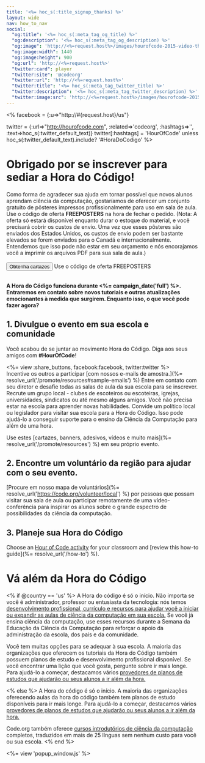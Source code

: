 ```yaml
---
title: '<%= hoc_s(:title_signup_thanks) %>'
layout: wide
nav: how_to_nav
social:
  "og:title": '<%= hoc_s(:meta_tag_og_title) %>'
  "og:description": '<%= hoc_s(:meta_tag_og_description) %>'
  "og:image": 'http://<%=request.host%>/images/hourofcode-2015-video-thumbnail.png'
  "og:image:width": 1440
  "og:image:height": 900
  "og:url": 'http://<%=request.host%>'
  "twitter:card": player
  "twitter:site": '@codeorg'
  "twitter:url": 'http://<%=request.host%>'
  "twitter:title": '<%= hoc_s(:meta_tag_twitter_title) %>'
  "twitter:description": '<%= hoc_s(:meta_tag_twitter_description) %>'
  "twitter:image:src": 'http://<%=request.host%>/images/hourofcode-2015-video-thumbnail.png'
---
```

<% facebook = {:u=>"http://#{request.host}/us"}

twitter = {:url=>"http://hourofcode.com", :related=>'codeorg', :hashtags=>'', :text=>hoc_s(:twitter_default_text)} twitter[:hashtags] = 'HourOfCode' unless hoc_s(:twitter_default_text).include? '#HoraDoCodigo' %>

# Obrigado por se inscrever para sediar a Hora do Código!

Como forma de agradecer sua ajuda em tornar possível que novos alunos aprendam ciência da computação, gostaríamos de oferecer um conjunto gratuito de pôsteres impressos profissionalmente para uso em sala de aula. Use o código de oferta **FREEPOSTERS** na hora de fechar o pedido. (Nota: A oferta só estará disponível enquanto durar o estoque do material, e você precisará cobrir os custos de envio. Uma vez que esses pôsteres são enviados dos Estados Unidos, os custos de envio podem ser bastante elevados se forem enviados para o Canadá e internacionalmente. Entendemos que isso pode não estar em seu orçamento e nós encorajamos você a imprimir os arquivos PDF para sua sala de aula.)  
<br /> [<button>Obtenha cartazes</button>](https://store.code.org/products/code-org-posters-set-of-12) Use o código de oferta FREEPOSTERS</p> 

<br /> **A Hora do Código funciona durante <%= campaign_date('full') %>. Entraremos em contato sobre novos tutoriais e outras atualizações emocionantes à medida que surgirem. Enquanto isso, o que você pode fazer agora?**

## 1. Divulgue o evento em sua escola e comunidade

Você acabou de se juntar ao movimento Hora do Código. Diga aos seus amigos com **#HourOfCode**!

<%= view :share_buttons, facebook:facebook, twitter:twitter %> <br /> Incentive os outros a participar [com nossos e-mails de amostra.](%= resolve_url('/promote/resources#sample-emails') %) Entre em contato com seu diretor e desafie todas as salas de aula da sua escola para se inscrever. Recrute um grupo local - clubes de escoteiros ou escoteiras, igrejas, universidades, sindicatos ou até mesmo alguns amigos. Você não precisa estar na escola para aprender novas habilidades. Convide um político local ou legislador para visitar sua escola para a Hora do Código. Isso pode ajudá-lo a conseguir suporte para o ensino da Ciência da Computação para além de uma hora.

Use estes [cartazes, banners, adesivos, vídeos e muito mais](%= resolve_url('/promote/resources') %) em seu próprio evento.

## 2. Encontre um voluntário da região para ajudar com o seu evento.

[Procure em nosso mapa de voluntários](%= resolve_url('https://code.org/volunteer/local') %) por pessoas que possam visitar sua sala de aula ou participar remotamente de uma vídeo-conferência para inspirar os alunos sobre o grande espectro de possibilidades da ciência da computação.

## 3. Planeje sua Hora do Código

Choose an [Hour of Code activity](https://hourofcode.com/learn) for your classroom and [review this how-to guide](%= resolve_url('/how-to') %).

# Vá além da Hora do Código

<% if @country == 'us' %> A Hora do código é só o início. Não importa se você é administrador, professor ou entusiasta da tecnologia: nós temos [desenvolvimento profissional, currículo e recursos para ajudar você a iniciar ou expandir as aulas de ciência da computação em sua escola.](https://code.org/yourschool) Se você já ensina ciência da computação, use esses recursos durante a Semana da Educação da Ciência da Computação para reforçar o apoio da administração da escola, dos pais e da comunidade.

Você tem muitas opções para se adequar à sua escola. A maioria das organizações que oferecem os tutoriais da Hora do Código também possuem planos de estudo e desenvolvimento profissional disponível. Se você encontrar uma lição que você gosta, pergunte sobre ir mais longe. Para ajudá-lo a começar, destacamos vários [provedores de planos de estudos que ajudarão ou seus alunos a ir além da hora.](https://hourofcode.com/beyond)

<% else %> A Hora do código é só o início. A maioria das organizações oferecendo aulas da hora do código também tem planos de estudo disponíveis para ir mais longe. Para ajudá-lo a começar, destacamos vários [provedores de planos de estudos que ajudarão ou seus alunos a ir além da hora.](https://hourofcode.com/beyond)

Code.org também oferece [cursos introdutórios de ciência da computação](https://code.org/educate/curriculum/cs-fundamentals-international) completos, traduzidos em mais de 25 línguas sem nenhum custo para você ou sua escola. <% end %>

<%= view 'popup_window.js' %>